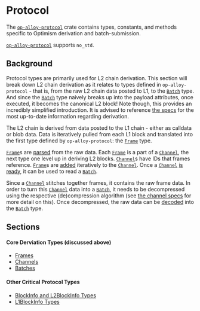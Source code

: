 # Protocol

The [`op-alloy-protocol`][protocol] crate contains types, constants, and methods
specific to Optimism derivation and batch-submission.

[`op-alloy-protocol`][protocol] supports `no_std`.

## Background

Protocol types are primarily used for L2 chain derivation. This section will
break down L2 chain derivation as it relates to types defined in
`op-alloy-protocol` - that is, from the raw L2 chain data posted to L1, to the
[`Batch`][batch] type. And since the [`Batch`][batch] type naively breaks up
into the payload attributes, once executed, it becomes the canonical L2 block!
Note though, this provides an incredibly simplified introduction. It is advised
to reference [the specs][s] for the most up-to-date information regarding
derivation.

The L2 chain is derived from data posted to the L1 chain - either as calldata
or blob data. Data is iteratively pulled from each L1 block and translated
into the first type defined by `op-alloy-protocol`: the [`Frame`][frame] type.

[`Frame`][frame]s are [parsed][parsed] from the raw data. Each [`Frame`][frame]
is a part of a [`Channel`][channel], the next type one level up in deriving
L2 blocks. [`Channel`][channel]s have IDs that frames reference. [`Frame`][frame]s
are [added][added] iteratively to the [`Channel`][channel]. Once a
[`Channel`][channel] [is ready][ready], it can be used to read a [`Batch`][batch].

Since a [`Channel`][channel] stitches together frames, it contains the raw frame
data. In order to turn this [`Channel`][channel] data into a [`Batch`][batch],
it needs to be decompressed using the respective (de)compression algorithm
(see [the channel specs][channel-specs] for more detail on this). Once
decompressed, the raw data can be [decoded][decoded] into the [`Batch`][batch]
type.


## Sections

#### Core Derviation Types (discussed above)

- [Frames](./frames.md)
- [Channels](./channels.md)
- [Batches](./batches.md)

#### Other Critical Protocol Types

- [BlockInfo and L2BlockInfo Types](./block-info.md)
- [L1BlockInfo Types](./l1-block-info.md)


<!-- Links -->

[decoded]: https://docs.rs/op-alloy-protocol/latest/op_alloy_protocol/enum.Batch.html#method.decode
[batch]: https://docs.rs/op-alloy-protocol/latest/op_alloy_protocol/enum.Batch.html
[ready]: https://docs.rs/op-alloy-protocol/latest/op_alloy_protocol/struct.Channel.html#method.is_ready
[added]: https://docs.rs/op-alloy-protocol/latest/op_alloy_protocol/struct.Channel.html#method.add_frame
[channel]: https://docs.rs/op-alloy-protocol/latest/op_alloy_protocol/struct.Channel.html
[frame]: https://docs.rs/op-alloy-protocol/latest/op_alloy_protocol/struct.Frame.html
[parsed]: https://docs.rs/op-alloy-protocol/latest/op_alloy_protocol/struct.Frame.html#method.parse_frames

[protocol]: https://crates.io/crates/op-alloy-protocol
[s]: https://specs.optimism.io/protocol/derivation.html#overview
[lcd]: https://specs.optimism.io/protocol/derivation.html#overview
[channel-specs]: https://specs.optimism.io/protocol/derivation.html#channel-format
